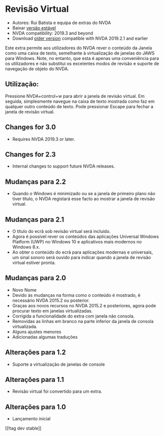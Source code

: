# Revisão Virtual #

* Autores: Rui Batista e equipa de extras do NVDA
* Baixar [versão estável][1]
* NVDA compatibility: 2019.3 and beyond
* Download [older version][2] compatible with NVDA 2019.2.1 and earlier

Este extra permite aos utilizadores do NVDA rever o conteúdo da Janela como
uma caixa de texto, semelhante à virtualização de janelas do JAWS para
Windows. Note, no entanto, que esta é apenas uma conveniência para os
utilizadores e não substitui os excelentes modos de revisão e suporte de
navegação de objeto do NVDA.

## Utilização: ##

Pressione NVDA+control+w para abrir a janela de revisão virtual. Em seguida,
simplesmente navegue na caixa de texto mostrada como faz em qualquer outro
conteúdo de texto. Pode pressionar Escape para fechar a janela de revisão
virtual.

## Changes for 3.0

* Requires NVDA 2019.3 or later.

## Changes for 2.3

* Internal changes to support future NVDA releases.

## Mudanças para 2.2

* Quando o Windows é minimizado ou se a janela de primeiro plano não tiver
  título, o NVDA registará esse facto ao mostrar a janela de revisão
  virtual.

## Mudanças para 2.1

* O título do ecrã sob revisão virtual será incluído.
* Agora é possível rever os conteúdos das aplicações Universal Windows
  Platform (UWP) no Windows 10 e aplicativos mais modernos no Windows 8.x.
* Ao obter o conteúdo do ecrã para aplicações modernas e universais, um
  sinal sonoro será ouvido para indicar quando a janela de revisão virtual
  estiver pronta.

## Mudanças para 2.0

* Novo Nome
* Devido às mudanças na forma como o conteúdo é mostrado, é necessário NVDA
  2015.2 ou posterior.
* Graças aos novos recursos no NVDA 2015.2 e posteriores, agora pode
  procurar texto em janelas virtualizadas.
* Corrigida a funcionalidade do extra com janela não consola.
* Removidas as linhas em branco na parte inferior da janela de consola
  virtualizada.
* Alguns ajustes menores
* Adicionadas algumas traduções

## Alterações para 1.2

* Suporte a virtualização de janelas de console

## Alterações para 1.1

* Revisão virtual foi convertido para um extra.

## Alterações para 1.0

* Lançamento inicial

[[!tag dev stable]]

[1]: https://addons.nvda-project.org/files/get.php?file=VR

[2]: https://addons.nvda-project.org/files/get.php?file=VR-2019
